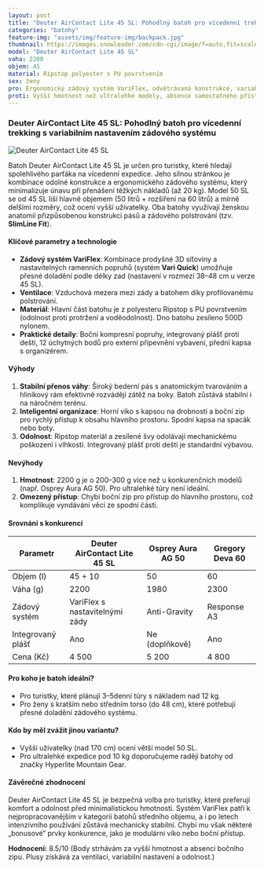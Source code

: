 ```yaml
---
layout: post
title: "Deuter AirContact Lite 45 SL: Pohodlný batoh pro vícedenní trekking s variabilním nastavením zádového systému"
categories: "batohy"
feature-img: "assets/img/feature-img/backpack.jpg"
thumbnail: https://images.snowleader.com/cdn-cgi/image/f=auto,fit=scale-down,q=85/https://images.snowleader.com/media/catalog/product/cache/1/image/0dc2d03fe217f8c83829496872af24a0/D/E/DEUT01389_01.jpg
model: "Deuter AirContact Lite 45 SL"
vaha: 2200
objem: 45
material: Ripstop polyester s PU povrstvením
sex: ženy
pro: Ergonomický zádový systém VariFlex, odvětrávaná konstrukce, variabilní úložný prostor s rozšiřujícím límcem +10 litrů
proti: Vyšší hmotnost než ultralehké modely, absence samostatného přístupu ke spodní části batohu
---
```


### Deuter AirContact Lite 45 SL: Pohodlný batoh pro vícedenní trekking s variabilním nastavením zádového systému

![Deuter AirContact Lite 45 SL](https://res.cloudinary.com/dvwv5cne3/image/fetch/w_auto,h_450,c_fill,g_auto,f_auto,q_auto/https://images.snowleader.com/cdn-cgi/image/f=auto,fit=scale-down,q=85/https://images.snowleader.com/media/catalog/product/cache/1/image/0dc2d03fe217f8c83829496872af24a0/D/E/DEUT01389_01.jpg)

Batoh Deuter AirContact Lite 45 SL je určen pro turistky, které hledají spolehlivého parťáka na vícedenní expedice. Jeho silnou stránkou je kombinace odolné konstrukce a ergonomického zádového systému, který minimalizuje únavu při přenášení těžkých nákladů (až 20 kg). Model 50 SL se od 45 SL liší hlavně objemem (50 litrů + rozšíření na 60 litrů) a mírně delšími rozměry, což ocení vyšší uživatelky. Oba batohy využívají ženskou anatomii přizpůsobenou konstrukci pásů a zádového polstrování (tzv. **SlimLine Fit**).

#### Klíčové parametry a technologie
- **Zádový systém VariFlex**: Kombinace prodyšné 3D síťoviny a nastavitelných ramenních popruhů (systém **Vari Quick**) umožňuje přesné doladění podle délky zad (nastavení v rozmezí 38–48 cm u verze 45 SL).
- **Ventilace**: Vzduchová mezera mezi zády a batohem díky profilovanému polstrování.
- **Materiál**: Hlavní část batohu je z polyesteru Ripstop s PU povrstvením (odolnost proti protržení a voděodolnost). Dno batohu zesíleno 500D nylonem.
- **Praktické detaily**: Boční kompresní popruhy, integrovaný plášť proti dešti, 12 úchytných bodů pro externí připevnění vybavení, přední kapsa s organizérem.

#### Výhody
1. **Stabilní přenos váhy**: Široký bederní pás s anatomickým tvarováním a hliníkový rám efektivně rozvádějí zátěž na boky. Batoh zůstává stabilní i na náročném terénu.
2. **Inteligentní organizace**: Horní víko s kapsou na drobnosti a boční zip pro rychlý přístup k obsahu hlavního prostoru. Spodní kapsa na spacák nebo boty.
3. **Odolnost**: Ripstop materiál a zesílené švy odolávají mechanickému poškození i vlhkosti. Integrovaný plášť proti dešti je standardní výbavou.

#### Nevýhody
1. **Hmotnost**: 2200 g je o 200–300 g více než u konkurenčních modelů (např. Osprey Aura AG 50). Pro ultralehké túry není ideální.
2. **Omezený přístup**: Chybí boční zip pro přístup do hlavního prostoru, což komplikuje vyndávání věcí ze spodní části.

#### Srovnání s konkurencí
| Parametr          | Deuter AirContact Lite 45 SL | Osprey Aura AG 50  | Gregory Deva 60     |
|-------------------|------------------------------|--------------------|---------------------|
| Objem (l)         | 45 \+ 10                     | 50                 | 60                  |
| Váha (g)          | 2200                         | 1980               | 2300                |
| Zádový systém     | VariFlex s nastavitelnými zády | Anti-Gravity       | Response A3        |
| Integrovaný plášť | Ano                          | Ne (doplňkově)     | Ano                 |
| Cena (Kč)         | 4 500                        | 5 200              | 4 800               |

#### Pro koho je batoh ideální?
- Pro turistky, které plánují 3–5denní túry s nákladem nad 12 kg.
- Pro ženy s kratším nebo středním torso (do 48 cm), které potřebují přesné doladění zádového systému.

#### Kdo by měl zvážit jinou variantu?
- Vyšší uživatelky (nad 170 cm) ocení větší model 50 SL.
- Pro ultralehké expedice pod 10 kg doporučujeme raději batohy od značky Hyperlite Mountain Gear.

#### Závěrečné zhodnocení
Deuter AirContact Lite 45 SL je bezpečná volba pro turistky, které preferují komfort a odolnost před minimalistickou hmotností. Systém VariFlex patří k nejpropracovanějším v kategorii batohů středního objemu, a i po letech intenzivního používání zůstává mechanicky stabilní. Chybí mu však některé „bonusové“ prvky konkurence, jako je modulární víko nebo boční přístup.

**Hodnocení:** 8.5/10 (Body strhávám za vyšší hmotnost a absenci bočního zipu. Plusy získává za ventilaci, variabilní nastavení a odolnost.)
